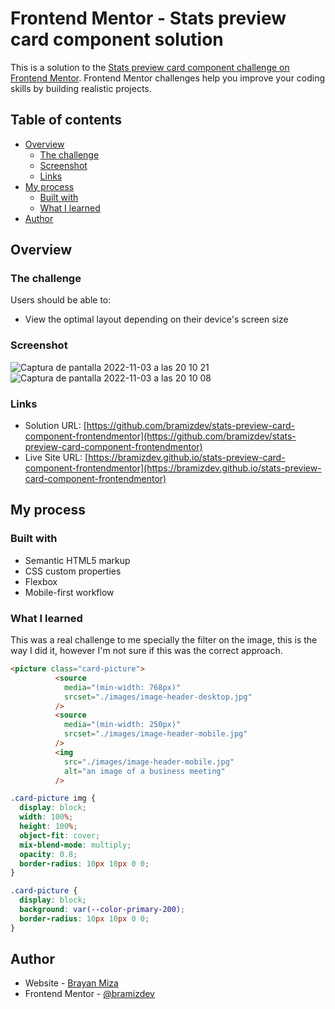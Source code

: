 # Frontend Mentor - Stats preview card component solution

This is a solution to the [Stats preview card component challenge on Frontend Mentor](https://www.frontendmentor.io/challenges/stats-preview-card-component-8JqbgoU62). Frontend Mentor challenges help you improve your coding skills by building realistic projects. 

## Table of contents

- [Overview](#overview)
  - [The challenge](#the-challenge)
  - [Screenshot](#screenshot)
  - [Links](#links)
- [My process](#my-process)
  - [Built with](#built-with)
  - [What I learned](#what-i-learned)
- [Author](#author)

## Overview

### The challenge

Users should be able to:

- View the optimal layout depending on their device's screen size

### Screenshot

![Captura de pantalla 2022-11-03 a las 20 10 21](https://user-images.githubusercontent.com/112894363/199870208-7f7f2284-6f48-4814-b44e-c01a9a55aead.png)
![Captura de pantalla 2022-11-03 a las 20 10 08](https://user-images.githubusercontent.com/112894363/199870216-93f7aff2-8b8f-4ff2-91a1-45c25cab0ea5.png)

### Links

- Solution URL: [https://github.com/bramizdev/stats-preview-card-component-frontendmentor](https://github.com/bramizdev/stats-preview-card-component-frontendmentor)
- Live Site URL: [https://bramizdev.github.io/stats-preview-card-component-frontendmentor](https://bramizdev.github.io/stats-preview-card-component-frontendmentor)

## My process

### Built with

- Semantic HTML5 markup
- CSS custom properties
- Flexbox
- Mobile-first workflow

### What I learned

This was a real challenge to me specially the filter on the image, this is the way I did it, however I'm not sure if this was the correct approach.

```html
<picture class="card-picture">
          <source
            media="(min-width: 768px)"
            srcset="./images/image-header-desktop.jpg"
          />
          <source
            media="(min-width: 250px)"
            srcset="./images/image-header-mobile.jpg"
          />
          <img
            src="./images/image-header-mobile.jpg"
            alt="an image of a business meeting"
          />
```
```css
.card-picture img {
  display: block;
  width: 100%;
  height: 100%;
  object-fit: cover;
  mix-blend-mode: multiply;
  opacity: 0.8;
  border-radius: 10px 10px 0 0;
}

.card-picture {
  display: block;
  background: var(--color-primary-200);
  border-radius: 10px 10px 0 0;
}
```
## Author

- Website - [Brayan Miza](https://github.com/bramizdev)
- Frontend Mentor - [@bramizdev](https://www.frontendmentor.io/profile/bramizdev)
